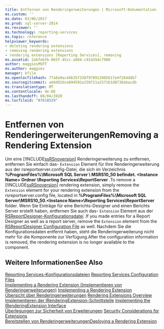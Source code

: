 ```yaml
---
title: Entfernen von Renderingerweiterungen | Microsoft-Dokumentation
ms.custom: ''
ms.date: 03/06/2017
ms.prod: sql-server-2014
ms.reviewer: ''
ms.technology: reporting-services
ms.topic: reference
helpviewer_keywords:
- deleting rendering extensions
- removing rendering extensions
- rendering extensions [Reporting Services], removing
ms.assetid: 2abfebfb-065f-45cc-a904-c914394cf900
author: maggiesMSFT
ms.author: maggies
manager: kfile
ms.openlocfilehash: 77a8a9ac44b35f338f978913985617e4f264ddb7
ms.sourcegitcommit: ad4d92dce894592a259721a1571b1d8736abacdb
ms.translationtype: MT
ms.contentlocale: de-DE
ms.lasthandoff: 08/04/2020
ms.locfileid: "87618529"
---
```

# <a name="removing-a-rendering-extension"></a><span data-ttu-id="78161-102">Entfernen von Renderingerweiterungen</span><span class="sxs-lookup"><span data-stu-id="78161-102">Removing a Rendering Extension</span></span>
  <span data-ttu-id="78161-103">Um eine [!INCLUDE[ssRSnoversion](../../../includes/ssrsnoversion-md.md)] Renderingerweiterung zu entfernen, entfernen Sie einfach das- `Extension` Element für Ihre Renderingerweiterung aus der rsreportserver.config-Datei, die sich im Verzeichnis **%ProgramFiles%\Microsoft SQL Server \ MSRS10_50 befindet. \<Instance Name> Ordner \Reporting Services\ReportServer** .</span><span class="sxs-lookup"><span data-stu-id="78161-103">To remove a [!INCLUDE[ssRSnoversion](../../../includes/ssrsnoversion-md.md)] rendering extension, simply remove the `Extension` element for your rendering extension from the rsreportserver.config file, located in **%ProgramFiles%\Microsoft SQL Server\MSRS10_50.\<Instance Name>\Reporting Services\ReportServer** folder.</span></span> <span data-ttu-id="78161-104">Wenn Sie Einträge für eine Berichts-Designer und einen Berichts Server erstellt haben, entfernen Sie auch das- `Extension` Element aus der [RSReportDesigner-Konfigurationsdatei](../../report-server/rsreportdesigner-configuration-file.md) .</span><span class="sxs-lookup"><span data-stu-id="78161-104">If you made entries for a Report Designer as well as a report server, remove the `Extension` element from the [RSReportDesigner Configuration File](../../report-server/rsreportdesigner-configuration-file.md) as well.</span></span> <span data-ttu-id="78161-105">Nachdem Sie die Konfigurationsdaten entfernt haben, steht die Renderingerweiterung nicht mehr für die Komponente zur Verfügung.</span><span class="sxs-lookup"><span data-stu-id="78161-105">After the configuration information is removed, the rendering extension is no longer available to the component.</span></span>  
  
## <a name="see-also"></a><span data-ttu-id="78161-106">Weitere Informationen</span><span class="sxs-lookup"><span data-stu-id="78161-106">See Also</span></span>  
 <span data-ttu-id="78161-107">[Reporting Services-Konfigurationsdateien](../../report-server/reporting-services-configuration-files.md) </span><span class="sxs-lookup"><span data-stu-id="78161-107">[Reporting Services Configuration Files](../../report-server/reporting-services-configuration-files.md) </span></span>  
 <span data-ttu-id="78161-108">[Implementing a Rendering Extension (Implementieren von Renderingerweiterungen)](implementing-a-rendering-extension.md) </span><span class="sxs-lookup"><span data-stu-id="78161-108">[Implementing a Rendering Extension](implementing-a-rendering-extension.md) </span></span>  
 <span data-ttu-id="78161-109">[Übersicht über Renderingerweiterungen](rendering-extensions-overview.md) </span><span class="sxs-lookup"><span data-stu-id="78161-109">[Rendering Extensions Overview](rendering-extensions-overview.md) </span></span>  
 <span data-ttu-id="78161-110">[Implementieren der IRenderingExtension-Schnittstelle](implementing-the-irenderingextension-interface.md) </span><span class="sxs-lookup"><span data-stu-id="78161-110">[Implementing the IRenderingExtension Interface](implementing-the-irenderingextension-interface.md) </span></span>  
 <span data-ttu-id="78161-111">[Überlegungen zur Sicherheit von Erweiterungen](../security-considerations-for-extensions.md) </span><span class="sxs-lookup"><span data-stu-id="78161-111">[Security Considerations for Extensions](../security-considerations-for-extensions.md) </span></span>  
 [<span data-ttu-id="78161-112">Bereitstellen von Renderingerweiterungen</span><span class="sxs-lookup"><span data-stu-id="78161-112">Deploying a Rendering Extension</span></span>](deploying-a-rendering-extension.md)  
  
  
